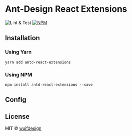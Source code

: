 # Ant-Design React Extensions

![Lint & Test](https://github.com/wuifdesign/antd-react-extensions/workflows/Lint%20&%20Test/badge.svg)
[![NPM](https://img.shields.io/npm/v/antd-react-extensions.svg)](https://www.npmjs.com/package/antd-react-extensions)

## Installation

### Using Yarn
```
yarn add antd-react-extensions
```

### Using NPM
```
npm install antd-react-extensions --save
```

## Config


## License

MIT © [wuifdesign](https://github.com/wuifdesign) 
